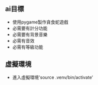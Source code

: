 ## ai目標
- 使用pygame製作貪食蛇遊戲
- 必需要有計分功能
- 必需要有背景音樂
- 必需有音效
- 必需有等級功能


## 虛擬環境
- 進入虛擬環境'source .venv/bin/activate'